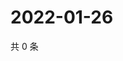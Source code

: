 # 2022-01-26

共 0 条

<!-- BEGIN WEIBO -->
<!-- 最后更新时间 Wed Jan 26 2022 11:14:20 GMT+0800 (China Standard Time) -->

<!-- END WEIBO -->
